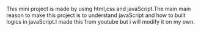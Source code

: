 This mini project is made by using html,css and javaScript.The main main reason to make this project is to understand javaScript and how to built logics in javaScript.I made this from youtube but i will modify it on my own. 
